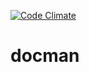 [![Code Climate](https://codeclimate.com/github/andela-venogwe/docman/badges/gpa.svg)](https://codeclimate.com/github/andela-venogwe/docman)

# docman